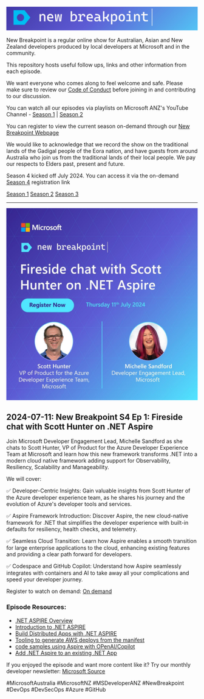 ![new breakpoint logo](media/NewBreakpointBannerDraft.jpg)

New Breakpoint is a regular online show for Australian, Asian and New Zealand developers produced by local developers at Microsoft and in the community.

This repository hosts useful follow ups, links and other information from each episode.

We want everyone who comes along to feel welcome and safe. Please make sure to review our [Code of Conduct](https://learn.microsoft.com/legal/learnevents/codeofconduct) before joining in and contributing to our discussion.

You can watch all our episodes via playlists on Microsoft ANZ's YouTube Channel - [Season 1](https://aka.ms/new-breakpoint/s1) | [Season 2](https://aka.ms/new-breakpoint/s2) 

You can register to view the current season on-demand through our [New Breakpoint Webpage](https://info.microsoft.com/AU-DevEngage-CATALOG-FY22-08Aug-18-New-Breakpoint-SRDEM82686_Catalog-Display-Page.html)

We would like to acknowledge that we record the show on the traditional lands of the Gadigal people of the Eora nation, and have guests from around Australia who join us from the traditional lands of their local people. We pay our respects to Elders past, present and future.

Season 4 kicked off July 2024. You can access it via the on-demand [Season 4](https://aka.ms/new-breakpoint) registration link

[Season 1](https://github.com/ANZAzureDevs/New-Breakpoint/blob/main/series-01.md)
[Season 2](https://github.com/ANZAzureDevs/New-Breakpoint/blob/main/series-02.md)
[Season 3](https://github.com/ANZAzureDevs/New-Breakpoint/blob/main/series-03.md)

***
![Aspire Episode](media/ScottHunter.jpg)

## 2024-07-11: New Breakpoint S4 Ep 1: Fireside chat with Scott Hunter on .NET Aspire

Join Microsoft Developer Engagement Lead, Michelle Sandford as she chats to Scott Hunter, VP of Product for the Azure Developer Experience Team at Microsoft and learn how this new framework transforms .NET into a modern cloud native framework adding support for Observability, Resiliency, Scalability and Manageability. 

We will cover:

✅ Developer-Centric Insights: Gain valuable insights from Scott Hunter of the Azure developer experience team, as he shares his journey and the evolution of Azure's developer tools and services.

✅ Aspire Framework Introduction: Discover Aspire, the new cloud-native framework for .NET that simplifies the developer experience with built-in defaults for resiliency, health checks, and telemetry. 

✅ Seamless Cloud Transition: Learn how Aspire enables a smooth transition for large enterprise applications to the cloud, enhancing existing features and providing a clear path forward for developers. 

✅ Codespace and GitHub Copilot: Understand how Aspire seamlessly integrates with containers and AI to take away all your complications and speed your developer journey. 


Register to watch on demand: [On demand](https://msevents.microsoft.com/event?id=2397856278)

### Episode Resources:
- [.NET ASPIRE Overview](https://learn.microsoft.com/en-us/dotnet/aspire/get-started/aspire-overview)
- [Introduction to .NET ASPIRE](https://learn.microsoft.com/en-us/training/modules/introduction-dotnet-aspire/)
- [Build Distributed Apps with .NET ASPIRE](https://learn.microsoft.com/en-gb/training/paths/dotnet-aspire/)
- [Tooling to generate AWS deploys from the manifest](https://www.nuget.org/packages/Aspire.Hosting.AWS)
- [code samples using Aspire with OPenAI/Copilot](https://learn.microsoft.com/en-us/dotnet/aspire/azureai/azureai-search-document-component?tabs=dotnet-cli)
- [Add .NET Aspire to an existing .NET App](https://learn.microsoft.com/en-us/dotnet/aspire/get-started/add-aspire-existing-app?tabs=unix&pivots=visual-studio)

If you enjoyed the episode and want more content like it? Try our monthly developer newsletter: [Microsoft Source](https://aka.ms/DevNewsletterJoin)

#MicrosoftAustralia #MicrosoftNZ #MSDeveloperANZ #NewBreakpoint #DevOps #DevSecOps #Azure #GitHub


